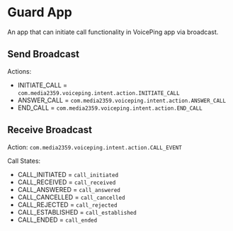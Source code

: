 # Guard App

An app that can initiate call functionality in VoicePing app via broadcast.

## Send Broadcast

Actions:

- INITIATE_CALL = ```com.media2359.voiceping.intent.action.INITIATE_CALL```
- ANSWER_CALL = ```com.media2359.voiceping.intent.action.ANSWER_CALL```
- END_CALL = ```com.media2359.voiceping.intent.action.END_CALL```

## Receive Broadcast

Action: ```com.media2359.voiceping.intent.action.CALL_EVENT```

Call States:

- CALL_INITIATED = ```call_initiated```
- CALL_RECEIVED = ```call_received```
- CALL_ANSWERED = ```call_answered```
- CALL_CANCELLED = ```call_cancelled```
- CALL_REJECTED = ```call_rejected```
- CALL_ESTABLISHED = ```call_established```
- CALL_ENDED = ```call_ended```
